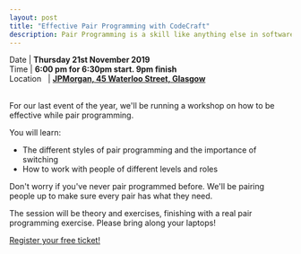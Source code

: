 ```yaml
---
layout: post
title: "Effective Pair Programming with CodeCraft"
description: Pair Programming is a skill like anything else in software development. Come along to learn about how to make it a great way for you to work
---
```


Date | **Thursday 21st November 2019** <br>
Time | **6:00 pm for 6:30pm start. 9pm finish**<br>
Location &nbsp; | **<a href="https://goo.gl/maps/iFZuv99hJqD2" target="_blank">JPMorgan, 45 Waterloo Street, Glasgow</a>**

<br/>
For our last event of the year, we'll be running a workshop on how to be effective while pair programming.

You will learn:

* The different styles of pair programming and the importance of switching
* How to work with people of different levels and roles

Don't worry if you've never pair programmed before. We'll be pairing people up to make sure every pair has what they need.

The session will be theory and exercises, finishing with a real pair programming exercise. Please bring along your laptops!

<a href="https://www.eventbrite.com/e/effective-pair-programming-with-codecraft-tickets-78872197867" target="_blank"><span class="event-ticket-button">Register your free ticket!</span></a>

